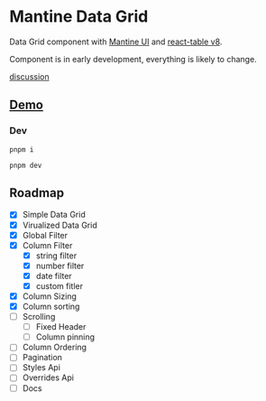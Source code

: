 # Mantine Data Grid

Data Grid component with [Mantine UI](https://mantine.dev/) and [react-table v8](https://tanstack.com/table/v8/).

Component is in early development, everything is likely to change.

[discussion](https://github.com/mantinedev/mantine/discussions/1057)

## [Demo](https://kuechlin.github.io/mantine-data-grid/)

### Dev

    pnpm i

    pnpm dev

## Roadmap

-   [x] Simple Data Grid
-   [x] Virualized Data Grid
-   [x] Global Filter
-   [x] Column Filter
    -   [x] string filter
    -   [x] number filter
    -   [x] date filter
    -   [x] custom fitler
-   [x] Column Sizing
-   [x] Column sorting
-   [ ] Scrolling
    -   [ ] Fixed Header
    -   [ ] Column pinning
-   [ ] Column Ordering
-   [ ] Pagination
-   [ ] Styles Api
-   [ ] Overrides Api
-   [ ] Docs
